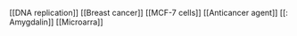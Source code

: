 [[DNA replication]]
[[Breast cancer]]
[[MCF-7 cells]]
[[Anticancer agent]]
[[: Amygdalin]]
[[Microarra]]
